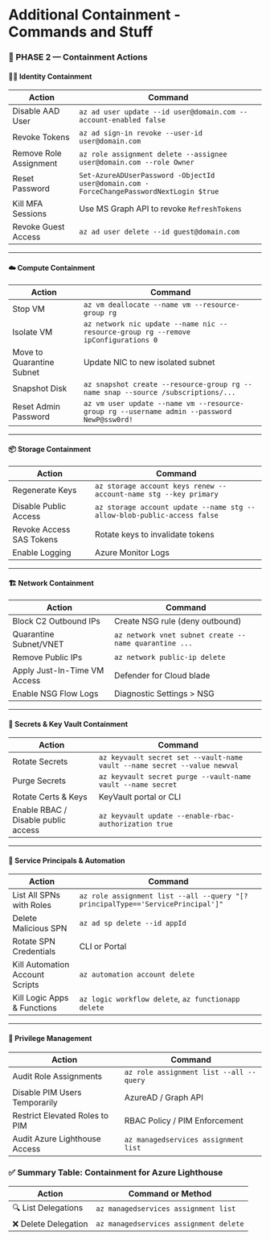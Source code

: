# Additional Containment - Commands and Stuff

### 🧨 PHASE 2 — Containment Actions

#### 🧑‍💻 Identity Containment

| Action                 | Command                                                                                 |
| ---------------------- | --------------------------------------------------------------------------------------- |
| Disable AAD User       | `az ad user update --id user@domain.com --account-enabled false`                        |
| Revoke Tokens          | `az ad sign-in revoke --user-id user@domain.com`                                        |
| Remove Role Assignment | `az role assignment delete --assignee user@domain.com --role Owner`                     |
| Reset Password         | `Set-AzureADUserPassword -ObjectId user@domain.com -ForceChangePasswordNextLogin $true` |
| Kill MFA Sessions      | Use MS Graph API to revoke `RefreshTokens`                                              |
| Revoke Guest Access    | `az ad user delete --id guest@domain.com`                                               |

***

#### ☁️ Compute Containment

| Action                    | Command                                                                                    |
| ------------------------- | ------------------------------------------------------------------------------------------ |
| Stop VM                   | `az vm deallocate --name vm --resource-group rg`                                           |
| Isolate VM                | `az network nic update --name nic --resource-group rg --remove ipConfigurations 0`         |
| Move to Quarantine Subnet | Update NIC to new isolated subnet                                                          |
| Snapshot Disk             | `az snapshot create --resource-group rg --name snap --source /subscriptions/...`           |
| Reset Admin Password      | `az vm user update --name vm --resource-group rg --username admin --password NewP@ssw0rd!` |

***

#### 📦 Storage Containment

| Action                   | Command                                                                 |
| ------------------------ | ----------------------------------------------------------------------- |
| Regenerate Keys          | `az storage account keys renew --account-name stg --key primary`        |
| Disable Public Access    | `az storage account update --name stg --allow-blob-public-access false` |
| Revoke Access SAS Tokens | Rotate keys to invalidate tokens                                        |
| Enable Logging           | Azure Monitor Logs                                                      |

***

#### 🏗️ Network Containment

| Action                       | Command                                               |
| ---------------------------- | ----------------------------------------------------- |
| Block C2 Outbound IPs        | Create NSG rule (deny outbound)                       |
| Quarantine Subnet/VNET       | `az network vnet subnet create --name quarantine ...` |
| Remove Public IPs            | `az network public-ip delete`                         |
| Apply Just-In-Time VM Access | Defender for Cloud blade                              |
| Enable NSG Flow Logs         | Diagnostic Settings > NSG                             |

***

#### 🔐 Secrets & Key Vault Containment

| Action                              | Command                                                                  |
| ----------------------------------- | ------------------------------------------------------------------------ |
| Rotate Secrets                      | `az keyvault secret set --vault-name vault --name secret --value newval` |
| Purge Secrets                       | `az keyvault secret purge --vault-name vault --name secret`              |
| Rotate Certs & Keys                 | KeyVault portal or CLI                                                   |
| Enable RBAC / Disable public access | `az keyvault update --enable-rbac-authorization true`                    |

***

#### 🤖 Service Principals & Automation

| Action                          | Command                                                                        |
| ------------------------------- | ------------------------------------------------------------------------------ |
| List All SPNs with Roles        | `az role assignment list --all --query "[?principalType=='ServicePrincipal']"` |
| Delete Malicious SPN            | `az ad sp delete --id appId`                                                   |
| Rotate SPN Credentials          | CLI or Portal                                                                  |
| Kill Automation Account Scripts | `az automation account delete`                                                 |
| Kill Logic Apps & Functions     | `az logic workflow delete`, `az functionapp delete`                            |

***

#### 🎯 Privilege Management

| Action                         | Command                                 |
| ------------------------------ | --------------------------------------- |
| Audit Role Assignments         | `az role assignment list --all --query` |
| Disable PIM Users Temporarily  | AzureAD / Graph API                     |
| Restrict Elevated Roles to PIM | RBAC Policy / PIM Enforcement           |
| Audit Azure Lighthouse Access  | `az managedservices assignment list`    |



### ✅ Summary Table: Containment for Azure Lighthouse

| Action              | Command or Method                      |
| ------------------- | -------------------------------------- |
| 🔍 List Delegations | `az managedservices assignment list`   |
| ❌ Delete Delegation | `az managedservices assignment delete` |
